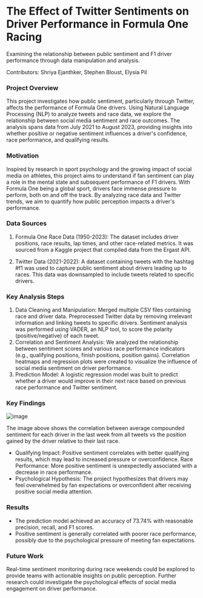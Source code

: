 # The Effect of Twitter Sentiments on Driver Performance in Formula One Racing
Examining the relationship between public sentiment and F1 driver performance through data manipulation and analysis.

Contributors: Shriya Ejanthker, Stephen Bloust, Elysia Pil

### Project Overview
This project investigates how public sentiment, particularly through Twitter, affects the performance of Formula One drivers. Using Natural Language Processing (NLP) to analyze tweets and race data, we explore the relationship between social media sentiment and race outcomes. The analysis spans data from July 2021 to August 2023, providing insights into whether positive or negative sentiment influences a driver's confidence, race performance, and qualifying results.

### Motivation
Inspired by research in sport psychology and the growing impact of social media on athletes, this project aims to understand if fan sentiment can play a role in the mental state and subsequent performance of F1 drivers. With Formula One being a global sport, drivers face immense pressure to perform, both on and off the track. By analyzing race data and Twitter trends, we aim to quantify how public perception impacts a driver's performance.

### Data Sources
1. Formula One Race Data (1950-2023):
The dataset includes driver positions, race results, lap times, and other race-related metrics. It was sourced from a Kaggle project that compiled data from the Ergast API.

2. Twitter Data (2021-2022):
A dataset containing tweets with the hashtag #f1 was used to capture public sentiment about drivers leading up to races. This data was downsampled to include tweets related to specific drivers.

### Key Analysis Steps
1. Data Cleaning and Manipulation:
Merged multiple CSV files containing race and driver data.
Preprocessed Twitter data by removing irrelevant information and linking tweets to specific drivers.
Sentiment analysis was performed using VADER, an NLP tool, to score the polarity (positive/negative) of each tweet.
2. Correlation and Sentiment Analysis:
We analyzed the relationship between sentiment scores and various race performance indicators (e.g., qualifying positions, finish positions, position gains).
Correlation heatmaps and regression plots were created to visualize the influence of social media sentiment on driver performance.
3. Prediction Model:
A logistic regression model was built to predict whether a driver would improve in their next race based on previous race performance and Twitter sentiment.

### Key Findings
![image](https://github.com/user-attachments/assets/612208a9-914c-4a84-b185-f775309728ef)

The image above shows the correlation between average compounded sentiment for each driver in the last week from all tweets vs the position gained by the driver relative to their last race.

- Qualifying Impact: Positive sentiment correlates with better qualifying results, which may lead to increased pressure or overconfidence.
Race Performance: More positive sentiment is unexpectedly associated with a decrease in race performance.
- Psychological Hypothesis: The project hypothesizes that drivers may feel overwhelmed by fan expectations or overconfident after receiving positive social media attention.

### Results
- The prediction model achieved an accuracy of 73.74% with reasonable precision, recall, and F1 scores.
- Positive sentiment is generally correlated with poorer race performance, possibly due to the psychological pressure of meeting fan expectations.
### Future Work
Real-time sentiment monitoring during race weekends could be explored to provide teams with actionable insights on public perception.
Further research could investigate the psychological effects of social media engagement on driver performance.
